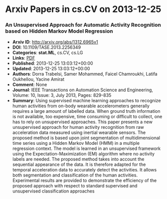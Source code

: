 # Arxiv Papers in cs.CV on 2013-12-25
### An Unsupervised Approach for Automatic Activity Recognition based on Hidden Markov Model Regression
- **Arxiv ID**: http://arxiv.org/abs/1312.6965v1
- **DOI**: 10.1109/TASE.2013.2256349
- **Categories**: **stat.ML**, cs.CV, cs.LG
- **Links**: [PDF](http://arxiv.org/pdf/1312.6965v1)
- **Published**: 2013-12-25 13:03:12+00:00
- **Updated**: 2013-12-25 13:03:12+00:00
- **Authors**: Dorra Trabelsi, Samer Mohammed, Faicel Chamroukhi, Latifa Oukhellou, Yacine Amirat
- **Comment**: None
- **Journal**: IEEE Transactions on Automation Science and Engineering, Volume:
  10, Issue: 3, July 2013, Pages: 829-835
- **Summary**: Using supervised machine learning approaches to recognize human activities from on-body wearable accelerometers generally requires a large amount of labelled data. When ground truth information is not available, too expensive, time consuming or difficult to collect, one has to rely on unsupervised approaches. This paper presents a new unsupervised approach for human activity recognition from raw acceleration data measured using inertial wearable sensors. The proposed method is based upon joint segmentation of multidimensional time series using a Hidden Markov Model (HMM) in a multiple regression context. The model is learned in an unsupervised framework using the Expectation-Maximization (EM) algorithm where no activity labels are needed. The proposed method takes into account the sequential appearance of the data. It is therefore adapted for the temporal acceleration data to accurately detect the activities. It allows both segmentation and classification of the human activities. Experimental results are provided to demonstrate the efficiency of the proposed approach with respect to standard supervised and unsupervised classification approaches



